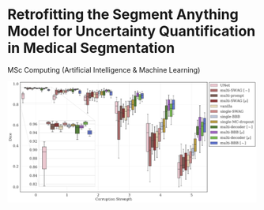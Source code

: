 # Retrofitting the Segment Anything Model for Uncertainty Quantification in Medical Segmentation
MSc Computing (Artificial Intelligence &amp; Machine Learning)

![Dice with Space Corruption](figures/test_dice_space_all.png)
